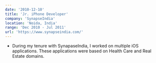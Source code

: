 ```yaml
---
date: '2010-12-10'
title: 'Jr. iPhone Developer'
company: 'SynapseIndia'
location: 'Noida, India'
range: 'Dec 2010 - Jul 2011'
url: 'https://www.synapseindia.com/'
---
```


- During my tenure with SynapaseIndia, I worked on multiple iOS applications. These applications were based on Health Care and Real Estate domains.
